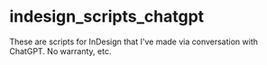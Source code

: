 # indesign_scripts_chatgpt
These are scripts for InDesign that I've made via conversation with ChatGPT. No warranty, etc. 
